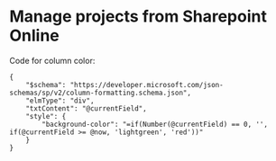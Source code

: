 # Manage projects from Sharepoint Online

Code for column color:
```
{
    "$schema": "https://developer.microsoft.com/json-schemas/sp/v2/column-formatting.schema.json",
    "elmType": "div",
    "txtContent": "@currentField",
    "style": {
        "background-color": "=if(Number(@currentField) == 0, '', if(@currentField >= @now, 'lightgreen', 'red'))"
    }
}
```
